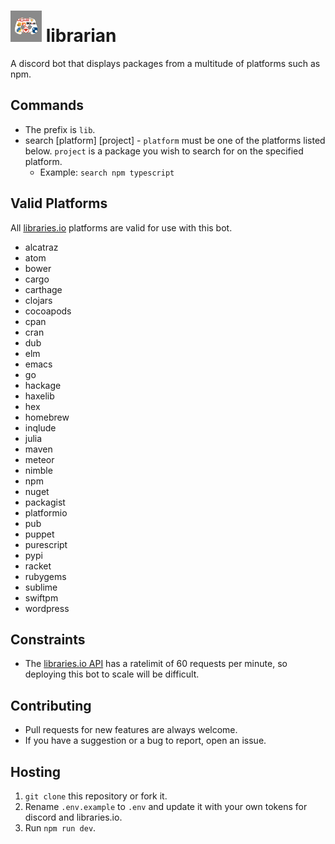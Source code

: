 <h1>
  <img src="logo.png" alt="Logo" width="50" height="50">
  librarian
</h1>

A discord bot that displays packages from a multitude of platforms such as npm.

## Commands
  * The prefix is `lib`.
  * search [platform] [project] - `platform` must be one of the platforms listed below. `project` is a package you wish to search for on the specified platform.
    * Example: `search npm typescript`

## Valid Platforms
All [libraries.io](https://libraries.io) platforms are valid for use with this bot.
  * alcatraz
  * atom
  * bower
  * cargo
  * carthage
  * clojars
  * cocoapods
  * cpan
  * cran
  * dub
  * elm
  * emacs
  * go
  * hackage
  * haxelib
  * hex
  * homebrew
  * inqlude
  * julia
  * maven
  * meteor
  * nimble
  * npm
  * nuget
  * packagist
  * platformio
  * pub
  * puppet
  * purescript
  * pypi
  * racket
  * rubygems
  * sublime
  * swiftpm
  * wordpress


## Constraints
  * The [libraries.io API](https://libraries.io/api) has a ratelimit of 60 requests per minute, so deploying this bot to scale will be difficult.

## Contributing
  * Pull requests for new features are always welcome.
  * If you have a suggestion or a bug to report, open an issue.

## Hosting
  1. `git clone` this repository or fork it.
  2. Rename `.env.example` to `.env` and update it with your own tokens for discord and libraries.io.
  3. Run `npm run dev`.